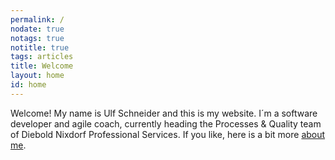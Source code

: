 ```yaml
---
permalink: /
nodate: true
notags: true
notitle: true
tags: articles
title: Welcome
layout: home
id: home
---
```

Welcome! My name is Ulf Schneider and this is my website. I´m a software developer and agile coach, currently heading the Processes & Quality team of Diebold Nixdorf Professional Services. If you like, here is a bit more <a href="/about">about me</a>.

